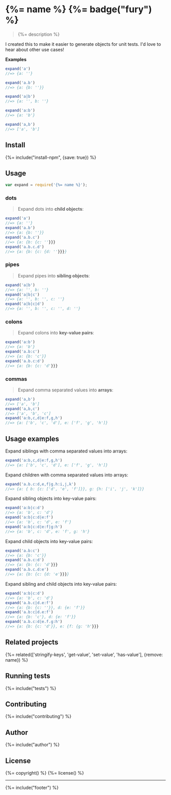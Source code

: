 # {%= name %} {%= badge("fury") %}

> {%= description %}

I created this to make it easier to generate objects for unit tests. I'd love to hear about other use cases!

**Examples**

```js
expand('a')
//=> {a: ''}

expand('a.b')
//=> {a: {b: ''}}

expand('a|b')
//=> {a: '', b: ''}

expand('a:b')
//=> {a: 'b'}

expand('a,b')
//=> ['a', 'b']
```

## Install
{%= include("install-npm", {save: true}) %}

## Usage

```js
var expand = require('{%= name %}');
```

### dots

> Expand dots into **child objects**:

```js
expand('a')
//=> {a: ''}
expand('a.b')
//=> {a: {b: ''}}
expand('a.b.c')
//=> {a: {b: {c: ''}}}
expand('a.b.c.d')
//=> {a: {b: {c: {d: ''}}}}
```

### pipes

> Expand pipes into **sibling objects**:

```js
expand('a|b')
//=> {a: '', b: ''}
expand('a|b|c')
//=> {a: '', b: '', c: ''}
expand('a|b|c|d')
//=> {a: '', b: '', c: '', d: ''}
```

### colons

> Expand colons into **key-value pairs**:

```js
expand('a:b')
//=> {a: 'b'}
expand('a.b:c')
//=> {a: {b: 'c'}}
expand('a.b.c:d')
//=> {a: {b: {c: 'd'}}}
```

### commas

> Expand comma separated values into **arrays**:

```js
expand('a,b')
//=> ['a', 'b']
expand('a,b,c')
//=> ['a', 'b', 'c']
expand('a:b,c,d|e:f,g,h')
//=> {a: ['b', 'c', 'd'], e: ['f', 'g', 'h']}
```

## Usage examples

Expand siblings with comma separated values into arrays:

```js
expand('a:b,c,d|e:f,g,h')
//=> {a: ['b', 'c', 'd'], e: ['f', 'g', 'h']}
```

Expand children with comma separated values into arrays:

```js
expand('a.b.c:d,e,f|g.h:i,j,k')
//=> {a: { b: {c: ['d', 'e', 'f']}}, g: {h: ['i', 'j', 'k']}}
```

Expand sibling objects into key-value pairs:

```js
expand('a:b|c:d')
//=> {a: 'b', c: 'd'}
expand('a:b|c:d|e:f')
//=> {a: 'b', c: 'd', e: 'f'}
expand('a:b|c:d|e:f|g:h')
//=> {a: 'b', c: 'd', e: 'f', g: 'h'}
```

Expand child objects into key-value pairs:

```js
expand('a.b:c')
//=> {a: {b: 'c'}}
expand('a.b.c:d')
//=> {a: {b: {c: 'd'}}}
expand('a.b.c.d:e')
//=> {a: {b: {c: {d: 'e'}}}}
```

Expand sibling and child objects into key-value pairs:

```js
expand('a:b|c:d')
//=> {a: 'b', c: 'd'}
expand('a.b.c|d.e:f')
//=> {a: {b: {c: ''}}, d: {e: 'f'}}
expand('a.b:c|d.e:f')
//=> {a: {b: 'c'}, d: {e: 'f'}}
expand('a.b.c:d|e.f.g:h')
//=> {a: {b: {c: 'd'}}, e: {f: {g: 'h'}}}
```

## Related projects
{%= related(['stringify-keys', 'get-value', 'set-value', 'has-value'], {remove: name}) %}  

## Running tests
{%= include("tests") %}

## Contributing
{%= include("contributing") %}

## Author
{%= include("author") %}

## License
{%= copyright() %}
{%= license() %}

***

{%= include("footer") %}

